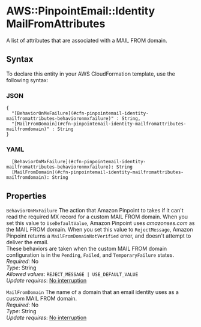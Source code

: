 # AWS::PinpointEmail::Identity MailFromAttributes<a name="aws-properties-pinpointemail-identity-mailfromattributes"></a>

A list of attributes that are associated with a MAIL FROM domain\.

## Syntax<a name="aws-properties-pinpointemail-identity-mailfromattributes-syntax"></a>

To declare this entity in your AWS CloudFormation template, use the following syntax:

### JSON<a name="aws-properties-pinpointemail-identity-mailfromattributes-syntax.json"></a>

```
{
  "[BehaviorOnMxFailure](#cfn-pinpointemail-identity-mailfromattributes-behavioronmxfailure)" : String,
  "[MailFromDomain](#cfn-pinpointemail-identity-mailfromattributes-mailfromdomain)" : String
}
```

### YAML<a name="aws-properties-pinpointemail-identity-mailfromattributes-syntax.yaml"></a>

```
  [BehaviorOnMxFailure](#cfn-pinpointemail-identity-mailfromattributes-behavioronmxfailure): String
  [MailFromDomain](#cfn-pinpointemail-identity-mailfromattributes-mailfromdomain): String
```

## Properties<a name="aws-properties-pinpointemail-identity-mailfromattributes-properties"></a>

`BehaviorOnMxFailure` <a name="cfn-pinpointemail-identity-mailfromattributes-behavioronmxfailure"></a>
The action that Amazon Pinpoint to takes if it can't read the required MX record for a custom MAIL FROM domain\. When you set this value to `UseDefaultValue`, Amazon Pinpoint uses _amazonses\.com_ as the MAIL FROM domain\. When you set this value to `RejectMessage`, Amazon Pinpoint returns a `MailFromDomainNotVerified` error, and doesn't attempt to deliver the email\.  
These behaviors are taken when the custom MAIL FROM domain configuration is in the `Pending`, `Failed`, and `TemporaryFailure` states\.  
_Required_: No  
_Type_: String  
_Allowed values_: `REJECT_MESSAGE | USE_DEFAULT_VALUE`  
_Update requires_: [No interruption](https://docs.aws.amazon.com/AWSCloudFormation/latest/UserGuide/using-cfn-updating-stacks-update-behaviors.html#update-no-interrupt)

`MailFromDomain` <a name="cfn-pinpointemail-identity-mailfromattributes-mailfromdomain"></a>
The name of a domain that an email identity uses as a custom MAIL FROM domain\.  
_Required_: No  
_Type_: String  
_Update requires_: [No interruption](https://docs.aws.amazon.com/AWSCloudFormation/latest/UserGuide/using-cfn-updating-stacks-update-behaviors.html#update-no-interrupt)
